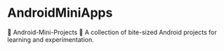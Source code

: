 # AndroidMiniApps
📱 Android-Mini-Projects 🚀  A collection of bite-sized Android projects for learning and experimentation.
